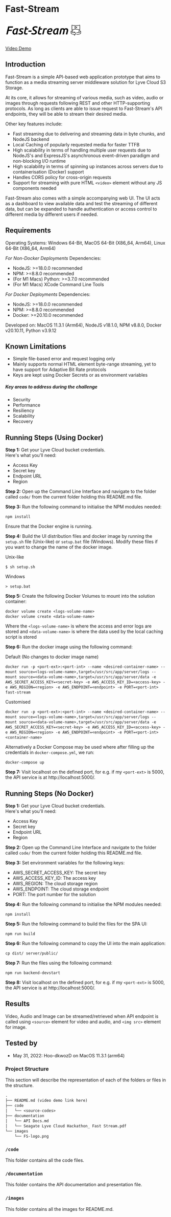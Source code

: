 # Fast-Stream

![Fast-Stream Logo](images/FS-logo.png)

[Video Demo](https://drive.google.com/file/d/1CE-z2mlPGWXvPxN3Jtw-KPkkRNZTUyKV/view?usp=sharing)

## Introduction
Fast-Stream is a simple API-based web application prototype that aims to function as a media streaming server middleware solution for Lyve Cloud S3 Storage.   

At its core, it allows for streaming of various media, such as video, audio or images through requests following REST and other HTTP-supporting protocols. As long as clients are able to issue request to Fast-Stream's API endpoints, they will be able to stream their desired media.   

Other key features include: 
-  Fast streaming due to delivering and streaming data in byte chunks, and NodeJS backend
-  Local Caching of popularly requested media for faster TTFB
-  High scalability in terms of handling multiple user requests due to NodeJS's and ExpressJS's asynchronous event-driven paradigm and non-blocking I/O runtime
-  High scalability in terms of spinning up instances across servers due to containerisation (Docker) support
-  Handles CORS policy for cross-origin requests
-  Support for streaming with pure HTML `<video>` element without any JS components needed

Fast-Stream also comes with a simple accompanying web UI. The UI acts as a dashboard to view available data and test the streaming of different data, but can be expanded to handle authentication or access control to different media by different users if needed. 

## Requirements
Operating Systems: Windows 64-Bit, MacOS 64-Bit (X86_64, Arm64), Linux 64-Bit (X86_64, Arm64)

_For Non-Docker Deployments_
Dependencies: 
-  NodeJS: >=18.0.0 recommended
-  NPM: >=8.8.0 recommended
-  (For M1 Macs) Python: >=3.7.0 recommended
-  (For M1 Macs) XCode Command Line Tools

_For Docker Deployments_
Dependencies: 
-  NodeJS: >=18.0.0 recommended
-  NPM: >=8.8.0 recommended
-  Docker: >=20.10.0 recommended

Developed on: MacOS 11.3.1 (Arm64), NodeJS v18.1.0, NPM v8.8.0, Docker v20.10.11, Python v3.9.12

## Known Limitations 
-  Simple file-based error and request logging only
-  Mainly supports normal HTML element byte-range streaming, yet to have support for Adaptive Bit Rate protocols 
-  Keys are kept using Docker Secrets or as environment variables

##### Key areas to address during the challenge
* Security
* Performance
* Resiliency 
* Scalability
* Recovery

## Running Steps (Using Docker)
**Step 1:** Get your Lyve Cloud bucket credentials.   
Here's what you'll need:
* Access Key
* Secret key
* Endpoint URL
* Region

**Step 2:** 
Open up the Command Line Interface and navigate to the folder called `code/` from the current folder holding this README.md file. 

**Step 3:** 
Run the following command to initialise the NPM modules needed:

```
npm install
```

Ensure that the Docker engine is running.   

**Step 4:** Build the UI distribution files and docker image by running the `setup.sh` file (Unix-like) or `setup.bat` file (Windows). Modify these files if you want to change the name of the docker image. 

Unix-like
```
$ sh setup.sh
```

Windows
```
> setup.bat
```

**Step 5:** 
Create the following Docker Volumes to mount into the solution container: 

```
docker volume create <logs-volume-name>
docker volume create <data-volume-name>
```

Where the `<logs-volume-name>` is where the access and error logs are stored and `<data-volume-name>` is where the data used by the local caching script is stored

**Step 6:** 
Run the docker image using the following command: 

Default (No changes to docker image name)
```
docker run -p <port-ext>:<port-int> --name <desired-container-name> --mount source=<logs-volume-name>,target=/usr/src/app/server/logs --mount source=<data-volume-name>,target=/usr/src/app/server/data -e AWS_SECRET_ACCESS_KEY=<secret-key> -e AWS_ACCESS_KEY_ID=<access-key> -e AWS_REGION=<region> -e AWS_ENDPOINT=<endpoint> -e PORT=<port-int> fast-stream
```

Customised
```
docker run -p <port-ext>:<port-int> --name <desired-container-name> --mount source=<logs-volume-name>,target=/usr/src/app/server/logs --mount source=<data-volume-name>,target=/usr/src/app/server/data -e AWS_SECRET_ACCESS_KEY=<secret-key> -e AWS_ACCESS_KEY_ID=<access-key> -e AWS_REGION=<region> -e AWS_ENDPOINT=<endpoint> -e PORT=<port-int> <container-name>
```

Alternatively a Docker Compose may be used where after filling up the credentials in `docker-compose.yml`, we run: 

```
docker-compose up
```

**Step 7:** 
Visit localhost on the defined port, for e.g. if my `<port-ext>` is 5000, the API service is at http://localhost:5000/. 

## Running Steps (No Docker)
**Step 1:** Get your Lyve Cloud bucket credentials.   
Here's what you'll need:
* Access Key
* Secret key
* Endpoint URL
* Region

**Step 2:** 
Open up the Command Line Interface and navigate to the folder called `code/` from the current folder holding this README.md file. 

**Step 3:** Set environment variables for the following keys: 
-  AWS_SECRET_ACCESS_KEY: The secret key
-  AWS_ACCESS_KEY_ID: The access key
-  AWS_REGION: The cloud storage region
-  AWS_ENDPOINT: The cloud storage endpoint
-  PORT: The port number for the solution

**Step 4:** 
Run the following command to initialise the NPM modules needed:

```
npm install
```

**Step 5:** 
Run the following command to build the files for the SPA UI:

```
npm run build
```

**Step 6:** 
Run the following command to copy the UI into the main application: 

```
cp dist/ server/public/
```

**Step 7:** 
Run the files using the following command: 

```
npm run backend-devstart
```

**Step 8:** 
Visit localhost on the defined port, for e.g. if my `<port-ext>` is 5000, the API service is at http://localhost:5000/.  

## Results 
Video, Audio and Image can be streamed/retrieved when API endpoint is called using `<source>` element for video and audio, and `<img src>` element for image. 

## Tested by
* May 31, 2022: Hoo-dkwozD on MacOS 11.3.1 (arm64)

### Project Structure
This section will describe the representation of each of the folders or files in the structure.

```
.
├── README.md (video demo link here)
├── code
│   └── <source-codes>
├── documentation
│   └── API Docs.md
│   └── Seagate Lyve Cloud Hackathon_ Fast Stream.pdf
└── images
    └── FS-logo.png
```

### `/code`
This folder contains all the code files.

### `/documentation`
This folder contains the API documentation and presentation file.

### `/images`
This folder contains all the images for README.md.
